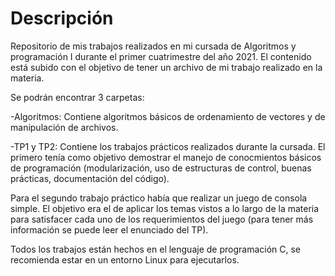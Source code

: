 # Descripción
Repositorio de mis trabajos realizados en mi cursada de Algoritmos y programación I durante el primer cuatrimestre del año 2021. El
contenido está subido con el objetivo de tener un archivo de mi trabajo realizado en la materia. 

Se podrán encontrar 3 carpetas:

-Algoritmos: Contiene algoritmos básicos de ordenamiento de vectores y de manipulación de archivos.

-TP1 y TP2: Contiene los trabajos prácticos realizados durante la cursada. El primero tenía como objetivo demostrar el manejo de
 conocmientos básicos de programación (modularización, uso de estructuras de control, buenas prácticas, documentación del código). 

Para el segundo trabajo práctico había que realizar un juego de consola simple. El objetivo era el de aplicar los temas vistos a lo
largo de la materia para satisfacer cada uno de los requerimientos del juego (para tener más información se puede leer el enunciado del 
TP).

Todos los trabajos están hechos en el lenguaje de programación C, se recomienda estar en un entorno Linux para ejecutarlos.
